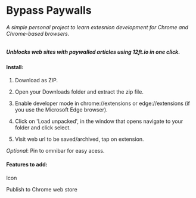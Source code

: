 # Bypass Paywalls

###### _A simple personal project to learn extesnion development for Chrome and Chrome-based browsers._

##### Unblocks web sites with paywalled articles using 12ft.io in one click.

#### Install:

1. Download as ZIP.

2. Open your Downloads folder and extract the zip file.

3. Enable developer mode in chrome://extensions or edge://extensions (if you use the Microsoft Edge browser).

4. Click on 'Load unpacked', in the window that opens navigate to your folder and click select.

5. Visit web url to be saved/archived, tap on extension.

_*Optional*_: Pin to omnibar for easy acess. 

#### Features to add:

Icon

Publish to Chrome web store
